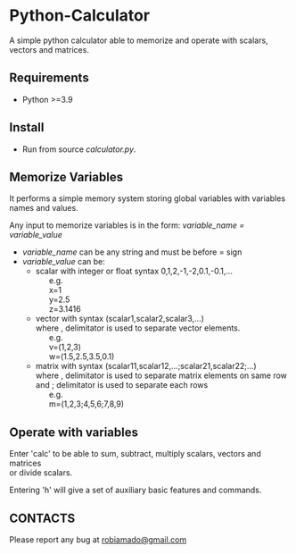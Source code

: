 # Python-Calculator
A simple python calculator able to memorize and operate with scalars, vectors and matrices.

## Requirements

- Python >=3.9

## Install

- Run from source _calculator.py_.

## Memorize Variables
It performs a simple memory system storing global variables 
with variables names and values.

Any input to memorize variables is in the form:
*variable_name = variable_value*

- *variable_name* can be any string and must be before = sign </br>
- *variable_value* can be: </br>
  - scalar with integer or float syntax 0,1,2,-1,-2,0.1,-0.1,... </br>
      &nbsp;&nbsp;&nbsp;&nbsp;&nbsp;&nbsp;e.g. </br>
      &nbsp;&nbsp;&nbsp;&nbsp;&nbsp;&nbsp;x=1 </br>
      &nbsp;&nbsp;&nbsp;&nbsp;&nbsp;&nbsp;y=2.5 </br>
      &nbsp;&nbsp;&nbsp;&nbsp;&nbsp;&nbsp;z=3.1416 </br>
  - vector with syntax (scalar1,scalar2,scalar3,...) </br>
    where , delimitator is used to separate vector elements. </br>
      &nbsp;&nbsp;&nbsp;&nbsp;&nbsp;&nbsp;e.g. </br>
      &nbsp;&nbsp;&nbsp;&nbsp;&nbsp;&nbsp;v=(1,2,3) </br>
      &nbsp;&nbsp;&nbsp;&nbsp;&nbsp;&nbsp;w=(1.5,2.5,3.5,0.1) </br>
  - matrix with syntax (scalar11,scalar12,...;scalar21,scalar22;...) </br>
    where , delimitator is used to separate matrix elements on same row </br>
    and ; delimitator is used to separate each rows </br>
      &nbsp;&nbsp;&nbsp;&nbsp;&nbsp;&nbsp;e.g. </br>
      &nbsp;&nbsp;&nbsp;&nbsp;&nbsp;&nbsp;m=(1,2,3;4,5,6;7,8,9)

## Operate with variables
Enter 'calc' to be able to sum, subtract, multiply scalars, vectors and matrices </br>
or divide scalars. </br>

Entering 'h' will give a set of auxiliary basic features and commands. </br>

## CONTACTS
Please report any bug at robiamado@gmail.com

